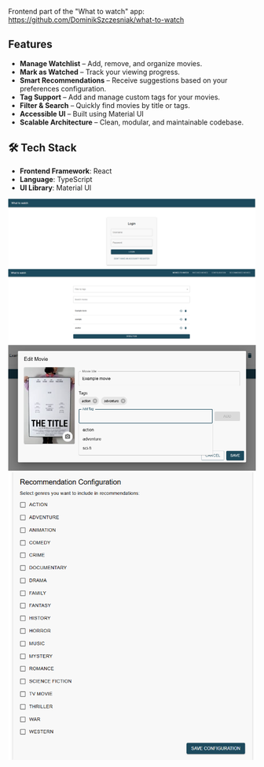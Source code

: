 Frontend part of the "What to watch" app: https://github.com/DominikSzczesniak/what-to-watch

## Features

- **Manage Watchlist** – Add, remove, and organize movies.
- **Mark as Watched** – Track your viewing progress.
- **Smart Recommendations** – Receive suggestions based on your preferences configuration.
- **Tag Support** – Add and manage custom tags for your movies.
- **Filter & Search** – Quickly find movies by title or tags.
- **Accessible UI** – Built using Material UI
- **Scalable Architecture** – Clean, modular, and maintainable codebase.

## 🛠️ Tech Stack

- **Frontend Framework**: React
- **Language**: TypeScript
- **UI Library**: Material UI

![Alt text](/resources/img.png?raw=true)
![Alt text](/resources/img4.png?raw=true)
![Alt text](/resources/img2.png?raw=true)
![Alt text](/resources/img3.png?raw=true)
